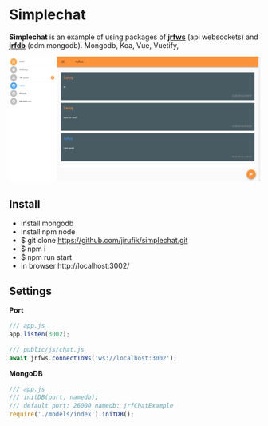 # Simplechat

**Simplechat** is an example of using packages of [**jrfws**](https://github.com/jirufik/jrfws) (api websockets) and [**jrfdb**](https://github.com/jirufik/jrfdb) (odm mongodb). Mongodb, Koa, Vue, Vuetify,

![chat](chat.png)

## Install

* install mongodb
* install npm node
* $ git clone https://github.com/jirufik/simplechat.git
* $ npm i
* $ npm run start
* in browser http://localhost:3002/

## Settings

**Port**

```js
/// app.js
app.listen(3002);
```

```js
/// public/js/chat.js
await jrfws.connectToWs('ws://localhost:3002');
```

**MongoDB**

```js
/// app.js
/// initDB(port, namedb);
/// default port: 26000 namedb: jrfChatExample
require('./models/index').initDB();
```